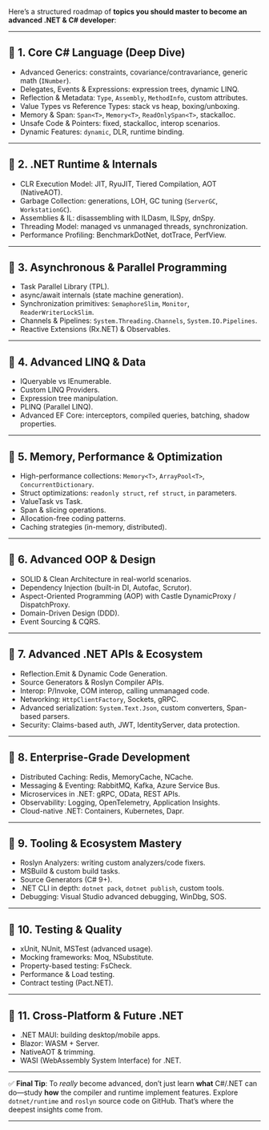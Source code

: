 Here’s a structured roadmap of **topics you should master to become an advanced .NET & C# developer**:

---

## 🔹 1. **Core C# Language (Deep Dive)**

* Advanced Generics: constraints, covariance/contravariance, generic math (`INumber`).
* Delegates, Events & Expressions: expression trees, dynamic LINQ.
* Reflection & Metadata: `Type`, `Assembly`, `MethodInfo`, custom attributes.
* Value Types vs Reference Types: stack vs heap, boxing/unboxing.
* Memory & Span: `Span<T>`, `Memory<T>`, `ReadOnlySpan<T>`, stackalloc.
* Unsafe Code & Pointers: fixed, stackalloc, interop scenarios.
* Dynamic Features: `dynamic`, DLR, runtime binding.

---

## 🔹 2. **.NET Runtime & Internals**

* CLR Execution Model: JIT, RyuJIT, Tiered Compilation, AOT (NativeAOT).
* Garbage Collection: generations, LOH, GC tuning (`ServerGC`, `WorkstationGC`).
* Assemblies & IL: disassembling with ILDasm, ILSpy, dnSpy.
* Threading Model: managed vs unmanaged threads, synchronization.
* Performance Profiling: BenchmarkDotNet, dotTrace, PerfView.

---

## 🔹 3. **Asynchronous & Parallel Programming**

* Task Parallel Library (TPL).
* async/await internals (state machine generation).
* Synchronization primitives: `SemaphoreSlim`, `Monitor`, `ReaderWriterLockSlim`.
* Channels & Pipelines: `System.Threading.Channels`, `System.IO.Pipelines`.
* Reactive Extensions (Rx.NET) & Observables.

---

## 🔹 4. **Advanced LINQ & Data**

* IQueryable vs IEnumerable.
* Custom LINQ Providers.
* Expression tree manipulation.
* PLINQ (Parallel LINQ).
* Advanced EF Core: interceptors, compiled queries, batching, shadow properties.

---

## 🔹 5. **Memory, Performance & Optimization**

* High-performance collections: `Memory<T>`, `ArrayPool<T>`, `ConcurrentDictionary`.
* Struct optimizations: `readonly struct`, `ref struct`, `in` parameters.
* ValueTask vs Task.
* Span & slicing operations.
* Allocation-free coding patterns.
* Caching strategies (in-memory, distributed).

---

## 🔹 6. **Advanced OOP & Design**

* SOLID & Clean Architecture in real-world scenarios.
* Dependency Injection (built-in DI, Autofac, Scrutor).
* Aspect-Oriented Programming (AOP) with Castle DynamicProxy / DispatchProxy.
* Domain-Driven Design (DDD).
* Event Sourcing & CQRS.

---

## 🔹 7. **Advanced .NET APIs & Ecosystem**

* Reflection.Emit & Dynamic Code Generation.
* Source Generators & Roslyn Compiler APIs.
* Interop: P/Invoke, COM interop, calling unmanaged code.
* Networking: `HttpClientFactory`, Sockets, gRPC.
* Advanced serialization: `System.Text.Json`, custom converters, Span-based parsers.
* Security: Claims-based auth, JWT, IdentityServer, data protection.

---

## 🔹 8. **Enterprise-Grade Development**

* Distributed Caching: Redis, MemoryCache, NCache.
* Messaging & Eventing: RabbitMQ, Kafka, Azure Service Bus.
* Microservices in .NET: gRPC, OData, REST APIs.
* Observability: Logging, OpenTelemetry, Application Insights.
* Cloud-native .NET: Containers, Kubernetes, Dapr.

---

## 🔹 9. **Tooling & Ecosystem Mastery**

* Roslyn Analyzers: writing custom analyzers/code fixers.
* MSBuild & custom build tasks.
* Source Generators (C# 9+).
* .NET CLI in depth: `dotnet pack`, `dotnet publish`, custom tools.
* Debugging: Visual Studio advanced debugging, WinDbg, SOS.

---

## 🔹 10. **Testing & Quality**

* xUnit, NUnit, MSTest (advanced usage).
* Mocking frameworks: Moq, NSubstitute.
* Property-based testing: FsCheck.
* Performance & Load testing.
* Contract testing (Pact.NET).

---

## 🔹 11. **Cross-Platform & Future .NET**

* .NET MAUI: building desktop/mobile apps.
* Blazor: WASM + Server.
* NativeAOT & trimming.
* WASI (WebAssembly System Interface) for .NET.

---

✅ **Final Tip**: To *really* become advanced, don’t just learn **what** C#/.NET can do—study **how** the compiler and runtime implement features. Explore `dotnet/runtime` and `roslyn` source code on GitHub. That’s where the deepest insights come from.

---